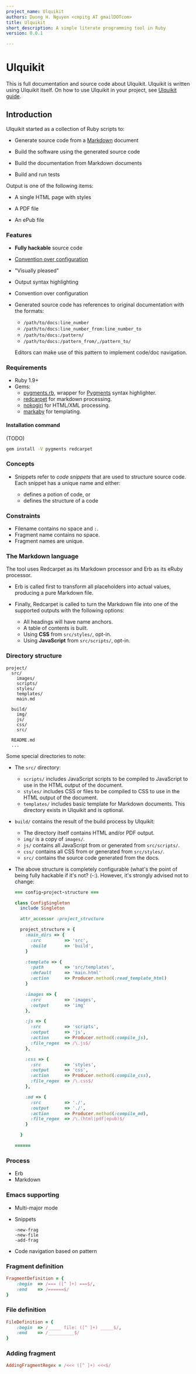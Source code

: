 ```yaml
---
project_name: Ulquikit
authors: Duong H. Nguyen <cmpitg AT gmailDOTcom>
title: Ulquikit
short_description: A simple literate programming tool in Ruby
version: 0.0.1

---
```


# Ulquikit

This is full documentation and source code about Ulquikit.  Ulquikit is
written using Ulquikit itself.  On how to use Ulquikit in your project, see
[Ulquikit guide](guide.html).

## Introduction

Ulquikit started as a collection of Ruby scripts to:

* Generate source code from a
  [Markdown](http://en.wikipedia.org/wiki/Markdown) document

* Build the software using the generated source code

* Build the documentation from Markdown documents

* Build and run tests

Output is one of the following items:

* A single HTML page with styles

* A PDF file

* An ePub file

### Features

* **Fully hackable** source code

* [Convention over configuration](http://en.wikipedia.org/wiki/Convention_over_configuration)

* "Visually pleased"

* Output syntax highlighting

* Convention over configuration

* Generated source code has references to original documentation with the
  formats:

  - `/path/to/docs:line_number`
  - `/path/to/docs:line_number_from:line_number_to`
  - `/path/to/docs:/pattern/`
  - `/path/to/docs:/pattern_from/,/pattern_to/`

  Editors can make use of this pattern to implement code/doc navigation.

### Requirements

* Ruby 1.9+
* Gems:
  - [pygments.rb](https://github.com/tmm1/pygments.rb), wrapper for
    [Pygments](http://pygments.org/) syntax highlighter.
  - [redcarpet](https://github.com/vmg/redcarpet) for markdown processing.
  - [nokogiri](http://nokogiri.org/) for HTML/XML processing.
  - [markaby](https://github.com/markaby/markaby) for templating.

#### Installation command

(TODO)

```sh
gem install -V pygments redcarpet
```

### Concepts

* Snippets refer to *code snippets* that are used to structure source code.
  Each snippet has a unique name and either:

  - defines a potion of code, or
  - defines the structure of a code

### Constraints

* Filename contains no space and `:`.
* Fragment name contains no space.
* Fragment names are unique.

### The Markdown language

The tool uses Redcarpet as its Markdown processor and Erb as its eRuby
processor.

* Erb is called first to transform all placeholders into actual values,
  producing a pure Markdown file.

* Finally, Redcarpet is called to turn the Markdown file into one of the
  supported outputs with the following options:
  - All headings will have name anchors.
  - A table of contents is built.
  - Using **CSS** from `src/styles/`, opt-in.
  - Using **JavaScript** from `src/scripts/`, opt-in.

### Directory structure

```
project/
  src/
    images/
    scripts/
    styles/
    templates/
    main.md

  build/
    img/
    js/
    css/
    src/

  README.md
  ...
```

Some special directories to note:

* The `src/` directory:
  - `scripts/` includes JavaScript scripts to be compiled to JavaScript to use
    in the HTML output of the document.
  - `styles/` includes CSS or files to be compiled to CSS to use in the HTML
    output of the document.
  - `templates/` includes basic template for Markdown documents.  This
    directory exists in Ulquikit and is optional.

* `build/` contains the result of the build process by Ulquikit:
  - The directory itself contains HTML and/or PDF output.
  - `img/` is a copy of `images/`.
  - `js/` contains all JavaScript from or generated from `src/scripts/`.
  - `css/` contains all CSS from or generated from `src/styles/`.
  - `src/` contains the source code generated from the docs.

* The above structure is completely configurable (what's the point of being
  fully hackable if it's not? (-:).  However, it's strongly advised not to
  change:

  ```ruby
  === config-project-structure ===

  class ConfigSingleton
    include Singleton

    attr_accessor :project_structure

    project_structure = {
      :main_dirs => {
        :src         => 'src',
        :build       => 'build',
      }

      :template => {
        :path        => 'src/templates',
        :default     => 'main.html'
        :action      => Producer.method(:read_template_html)
      }

      :images => {
        :src         => 'images',
        :output      => 'img'
      },

      :js => {
        :src         => 'scripts',
        :output      => 'js',
        :action      => Producer.method(:compile_js),
        :file_regex  => /\.js$/
      },

      :css => {
        :src         => 'styles',
        :output      => 'css',
        :action      => Producer.method(:compile_css),
        :file_regex  => /\.css$/
      },

      :md => {
        :src         => './',
        :output      => './',
        :action      => Producer.method(:compile_md),
        :file_regex  => /\.(html|pdf|epub)$/
      }

    }

  ======

  ```

### Process

* Erb
* Markdown

### Emacs supporting

* Multi-major mode

* Snippets

  ```
  -new-frag
  -new-file
  -add-frag
  ```

* Code navigation based on pattern

### Fragment definition

```ruby
FragmentDefinition = {
    :begin  => /=== ([^ ]+) ===$/,
    :end    => /======$/
}
```

### File definition

```ruby
FileDefinition = {
    :begin  => /_____ file: ([^ ]+) _____$/,
    :end    => /__________$/
}
```

### Adding fragment

```ruby
AddingFragmentRegex = /<<< ([^ ]+) <<<$/
```
